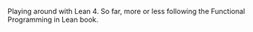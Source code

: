 Playing around with Lean 4. So far, more or less following the Functional
Programming in Lean book.
